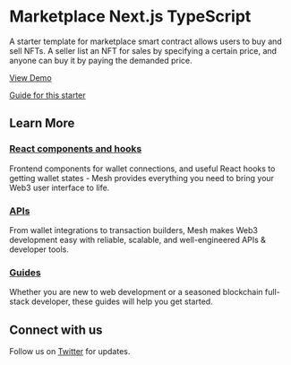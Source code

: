 # Marketplace Next.js TypeScript

A starter template for marketplace smart contract allows users to buy and sell NFTs. A seller list an NFT for sales by specifying a certain price, and anyone can buy it by paying the demanded price.

[View Demo](https://marketplace-template.meshjs.dev/)

[Guide for this starter](https://meshjs.dev/guides/custom-marketplace)

## Learn More

### [React components and hooks](https://meshjs.dev/react)

Frontend components for wallet connections, and useful React hooks to getting wallet states - Mesh provides everything you need to bring your Web3 user interface to life.

### [APIs](https://meshjs.dev/apis)

From wallet integrations to transaction builders, Mesh makes Web3 development easy with reliable, scalable, and well-engineered APIs & developer tools.

### [Guides](https://meshjs.dev/guides)

Whether you are new to web development or a seasoned blockchain full-stack developer, these guides will help you get started.

## Connect with us

Follow us on [Twitter](https://twitter.com/meshsdk) for updates.

